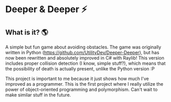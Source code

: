 # Deeper & Deeper ⚡

## What is it? 🌎
A simple but fun game about avoiding obstacles. The game was originally written in Python (https://github.com/UtilityDev/Deeper-Deeper), but has now been rewritten and absolutely improved in C# with Raylib! This version includes proper collision detection (I know, simple stuff?), which means that the possibility of death is actually present, unlike the Python version :P

This project is important to me because it just shows how much I've improved as a programmer. This is the first project where I really utilize the power of object-oriented programming and polymorphism. Can't wait to make similar stuff in the future.